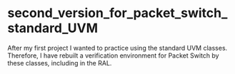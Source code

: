 # second_version_for_packet_switch_standard_UVM
After my first project I wanted to practice using the standard UVM classes.
Therefore, I have rebuilt a verification environment for Packet Switch by these classes, including in the RAL.
